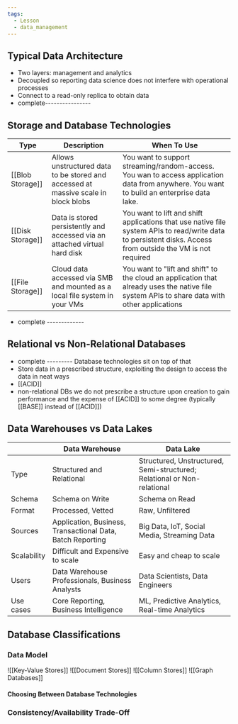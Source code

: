 ```yaml
---
tags:
  - Lesson
  - data_management
---
```

## Typical Data Architecture
- Two layers: management and analytics
- Decoupled so reporting data science does not interfere with operational processes
- Connect to a read-only replica to obtain data
- complete----------------
## Storage and Database Technologies

| Type             | Description                                                                        | When To Use                                                                                                                                                 |
| ---------------- | ---------------------------------------------------------------------------------- | ----------------------------------------------------------------------------------------------------------------------------------------------------------- |
| [[Blob Storage]] | Allows unstructured data to be stored and accessed at massive scale in block blobs | You want to support streaming/random-access. You wan to access application data from anywhere. You want to build an enterprise data lake.                   |
| [[Disk Storage]] | Data is stored persistently and accessed via an attached virtual hard disk         | You want to lift and shift applications that use native file system APIs to read/write data to persistent disks. Access from outside the VM is not required |
| [[File Storage]] | Cloud data accessed via SMB and mounted as a local file system in your VMs         | You want to "lift and shift" to the cloud an application that already uses the native file system APIs to share data with other applications                |
- complete -------------
## Relational vs Non-Relational Databases
- complete ---------
Database technologies sit on top of that
- Store data in a prescribed structure, exploiting the design to access the data in neat ways
- [[ACID]]
- non-relational DBs we do not prescribe a structure upon creation to gain performance and the expense of [[ACID]] to some degree (typically [[BASE]] instead of [[ACID]])
## Data Warehouses vs Data Lakes

|             | Data Warehouse                                             | Data Lake                                                               |
| ----------- | ---------------------------------------------------------- | ----------------------------------------------------------------------- |
| Type        | Structured and Relational                                  | Structured, Unstructured, Semi-structured; Relational or Non-relational |
| Schema      | Schema on Write                                            | Schema on Read                                                          |
| Format      | Processed, Vetted                                          | Raw, Unfiltered                                                         |
| Sources     | Application, Business, Transactional Data, Batch Reporting | Big Data, IoT, Social Media, Streaming Data                             |
| Scalability | Difficult and Expensive to scale                           | Easy and cheap to scale                                                 |
| Users       | Data Warehouse Professionals, Business Analysts            | Data Scientists, Data Engineers                                         |
| Use cases   | Core Reporting, Business Intelligence                      | ML, Predictive Analytics, Real-time Analytics                           |
## Database Classifications
### Data Model
![[Key-Value Stores]]
![[Document Stores]]
![[Column Stores]]
![[Graph Databases]]
#### Choosing Between Database Technologies
### Consistency/Availability Trade-Off